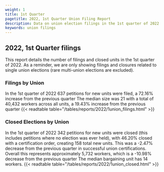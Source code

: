 ```yaml
---
weight: 1
title: 1st Quarter
pagetitle: 2022, 1st Quarter Union Filing Report
description: Data on union election filings in the 1st quarter of 2022
keywords: union filings
---
```


## 2022, 1st Quarter filings

This report details the number of filings and closed units in the 1st quarter of 2022. As a reminder, we are only showing filings and closures related to single union elections (rare multi-union elections are excluded).

### Filings by Union
In the 1st quarter of 2022 637 petitions for new units were filed, a 72.16% increase from the previous quarter The median size was 21 with a total of 40,432 workers across all units, a 19.43% increase from the previous quarter
{{< readtable table="/tables/reports/2022/1union_filings.html" >}}

### Closed Elections by Union
In the 1st quarter of 2022 342 petitions for new units were closed (this includes petitions where no election was ever held), with 46.20% closed with a certification order, creating 158 total new units. This was a -2.47% decrease from the previous quarter in successful union certifications. Overall this represents approximately 5,732 workers, which is a -10.98% decrease from the previous quarter The median bargaining unit has 14 workers.
{{< readtable table="/tables/reports/2022/1union_closed.html" >}}
